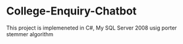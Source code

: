 # College-Enquiry-Chatbot
This project is implemeneted in C#, My SQL Server 2008 usig porter stemmer algorithm